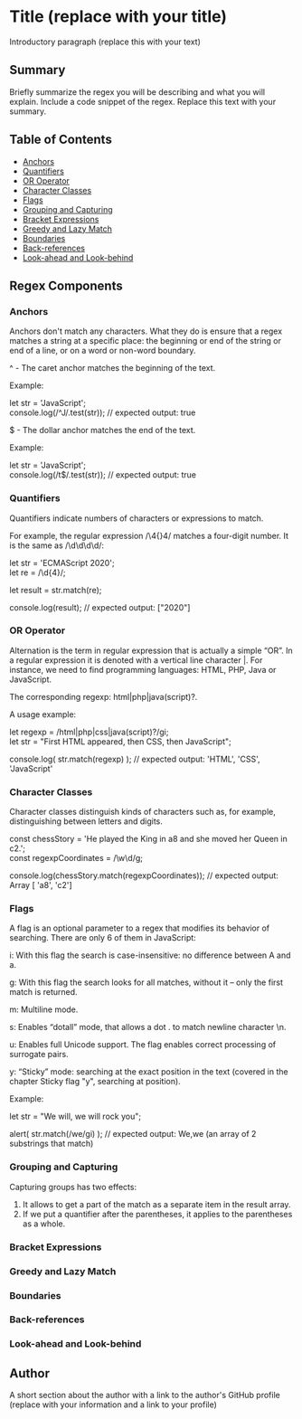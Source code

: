 # Title (replace with your title)

Introductory paragraph (replace this with your text)

## Summary

Briefly summarize the regex you will be describing and what you will explain. Include a code snippet of the regex. Replace this text with your summary.

## Table of Contents

- [Anchors](#anchors)
- [Quantifiers](#quantifiers)
- [OR Operator](#or-operator)
- [Character Classes](#character-classes)
- [Flags](#flags)
- [Grouping and Capturing](#grouping-and-capturing)
- [Bracket Expressions](#bracket-expressions)
- [Greedy and Lazy Match](#greedy-and-lazy-match)
- [Boundaries](#boundaries)
- [Back-references](#back-references)
- [Look-ahead and Look-behind](#look-ahead-and-look-behind)

## Regex Components

### Anchors

Anchors don't match any characters. What they do is ensure that a regex matches a string at a specific place: the beginning or end of the string or end of a line, or on a word or non-word boundary.

^ - The caret anchor matches the beginning of the text.

Example:

let str = 'JavaScript'; <br/>
console.log(/^J/.test(str)); // expected output: true

$ - The dollar anchor matches the end of the text.

Example:

let str = 'JavaScript'; <br/>
console.log(/t$/.test(str)); // expected output: true

### Quantifiers

Quantifiers indicate numbers of characters or expressions to match.

For example, the regular expression /\4{}4/ matches a four-digit number. It is the same as /\d\d\d\d/:

let str = 'ECMAScript 2020'; <br/>
let re = /\d{4}/;

let result = str.match(re);

console.log(result); // expected output: ["2020"]

### OR Operator

Alternation is the term in regular expression that is actually a simple “OR”. In a regular expression it is denoted with a vertical line character |. For instance, we need to find programming languages: HTML, PHP, Java or JavaScript.

The corresponding regexp: html|php|java(script)?.

A usage example:

let regexp = /html|php|css|java(script)?/gi; <br/>
let str = "First HTML appeared, then CSS, then JavaScript";

console.log( str.match(regexp) ); // expected output: 'HTML', 'CSS', 'JavaScript'

### Character Classes

Character classes distinguish kinds of characters such as, for example, distinguishing between letters and digits.

const chessStory = 'He played the King in a8 and she moved her Queen in c2.'; <br/>
const regexpCoordinates = /\w\d/g;

console.log(chessStory.match(regexpCoordinates)); // expected output: Array [ 'a8', 'c2']

### Flags

A flag is an optional parameter to a regex that modifies its behavior of searching.
There are only 6 of them in JavaScript:

i: With this flag the search is case-insensitive: no difference between A and a.

g: With this flag the search looks for all matches, without it – only the first match is returned.

m: Multiline mode.

s: Enables “dotall” mode, that allows a dot . to match newline character \n.

u: Enables full Unicode support. The flag enables correct processing of surrogate pairs.

y: “Sticky” mode: searching at the exact position in the text (covered in the chapter Sticky flag "y", searching at position).

Example:

let str = "We will, we will rock you";

alert( str.match(/we/gi) ); // expected output: We,we (an array of 2 substrings that match)

### Grouping and Capturing

Capturing groups has two effects:

1. It allows to get a part of the match as a separate item in the result array.
2. If we put a quantifier after the parentheses, it applies to the parentheses as a whole.

### Bracket Expressions

### Greedy and Lazy Match

### Boundaries

### Back-references

### Look-ahead and Look-behind

## Author

A short section about the author with a link to the author's GitHub profile (replace with your information and a link to your profile)
